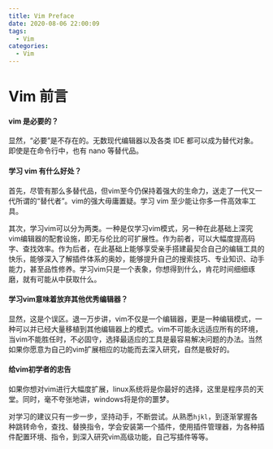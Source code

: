 ```yaml
---
title: Vim Preface
date: 2020-08-06 22:00:09
tags:
  - Vim
categories:
  - Vim
---
```


# Vim 前言

#### vim 是必要的？

显然，“必要”是不存在的。无数现代编辑器以及各类 IDE 都可以成为替代对象。即使是在命令行中，也有 nano 等替代品。

#### 学习 vim 有什么好处？

首先，尽管有那么多替代品，但vim至今仍保持着强大的生命力，送走了一代又一代所谓的“替代者”。vim的强大毋庸置疑。学习 vim 至少能让你多一件高效率工具。

其次，学习vim可以分为两类。一种是仅学习vim模式，另一种在此基础上深究vim编辑器的配套设施，即无与伦比的可扩展性。作为前者，可以大幅度提高码字、查找效率。作为后者，在此基础上能够享受亲手搭建最契合自己的编辑工具的快乐，能够深入了解插件体系的奥妙，能够提升自己的搜索技巧、专业知识、动手能力，甚至品性修养。学习vim只是一个表象，你想得到什么，肯花时间细细琢磨，就有可能从中获取什么。

#### 学习vim意味着放弃其他优秀编辑器？

显然，这是个误区。退一万步讲，vim不仅是一个编辑器，更是一种编辑模式，一种可以并已经大量移植到其他编辑器上的模式。vim不可能永远适应所有的环境，当vim不能胜任时，不必固守，选择最适应的工具是最容易解决问题的办法。当然如果你愿意为自己的vim扩展相应的功能而去深入研究，自然是极好的。

#### 给vim初学者的忠告

如果你想对vim进行大幅度扩展，linux系统将是你最好的选择，这里是程序员的天堂。同时，毫不夸张地讲，windows将是你的噩梦。

对学习的建议只有一步一步，坚持动手，不断尝试。从熟悉`hjkl`，到逐渐掌握各种跳转命令，查找、替换指令，学会安装第一个插件，使用插件管理器，为各种插件配置环境、指令，到深入研究vim高级功能，自己写插件等等。
